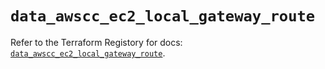 # `data_awscc_ec2_local_gateway_route`

Refer to the Terraform Registory for docs: [`data_awscc_ec2_local_gateway_route`](https://registry.terraform.io/providers/hashicorp/awscc/0.70.0/docs/data-sources/ec2_local_gateway_route).
